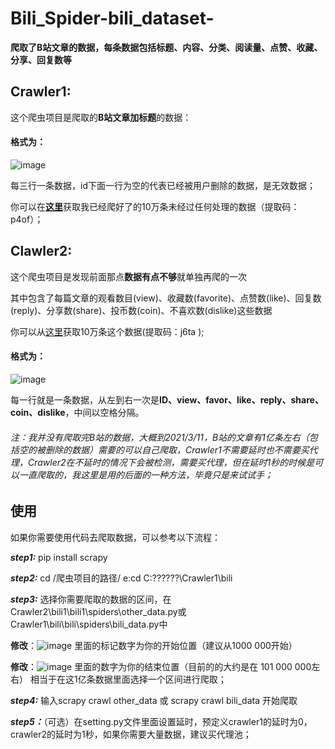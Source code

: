 # Bili_Spider-bili_dataset-
**爬取了B站文章的数据，每条数据包括标题、内容、分类、阅读量、点赞、收藏、分享、回复数等**
## Crawler1:
这个爬虫项目是爬取的**B站文章加标题**的数据：
#### 格式为：
![image](https://user-images.githubusercontent.com/63507251/110720200-23379200-8249-11eb-994e-22cde607d857.png)

每三行一条数据，id下面一行为空的代表已经被用户删除的数据，是无效数据；

你可以在[**这里**](https://pan.baidu.com/s/1M1RFHNUBPRa_aTUboBPmGw)获取我已经爬好了的10万条未经过任何处理的数据（提取码：p4of）；
## Clawler2:
这个爬虫项目是发现前面那点**数据有点不够**就单独再爬的一次

其中包含了每篇文章的观看数目(view)、收藏数(favorite)、点赞数(like)、回复数(reply)、分享数(share)、投币数(coin)、不喜欢数(dislike)这些数据

你可以从[这里](链接：https://pan.baidu.com/s/1U5hzykCHQU2uCmGhUCLGEA)获取10万条这个数据(提取码：j6ta );

#### 格式为：
![image](https://user-images.githubusercontent.com/63507251/110720688-fcc62680-8249-11eb-89e5-d4dd8801d54c.png)

每一行就是一条数据，从左到右一次是**ID、view、favor、like、reply、share、coin、dislike**，中间以空格分隔。

###### 注：我并没有爬取完B站的数据，大概到2021/3/11，B站的文章有1亿条左右（包括空的被删除的数据）需要的可以自己爬取，Crawler1不需要延时也不需要买代理，Crawler2在不延时的情况下会被检测，需要买代理，但在延时1秒的时候是可以一直爬取的，我这里是用的后面的一种方法，毕竟只是来试试手；

## 使用
如果你需要使用代码去爬取数据，可以参考以下流程：

***step1:*** pip install scrapy

***step2:*** cd /爬虫项目的路径/ e:cd C:\??\??\??\Crawler1\bili

***step3:*** 选择你需要爬取的数据的区间，在Crawler2\bili1\bili1\spiders\other_data.py或Crawler1\bili\bili\spiders\bili_data.py中

**修改**：![image](https://user-images.githubusercontent.com/63507251/110721709-ff298000-824b-11eb-9b6a-f7a19b44cd43.png)
里面的标记数字为你的开始位置（建议从1000 000开始）

**修改**：![image](https://user-images.githubusercontent.com/63507251/110721807-326c0f00-824c-11eb-8f2e-4bec6d81f929.png)
里面的数字为你的结束位置（目前的的大约是在 101 000 000左右）
相当于在这1亿条数据里面选择一个区间进行爬取；

***step4:*** 输入scrapy crawl other_data 或 scrapy crawl bili_data 开始爬取

***step5：***（可选）在setting.py文件里面设置延时，预定义crawler1的延时为0，crawler2的延时为1秒，如果你需要大量数据，建议买代理池；
